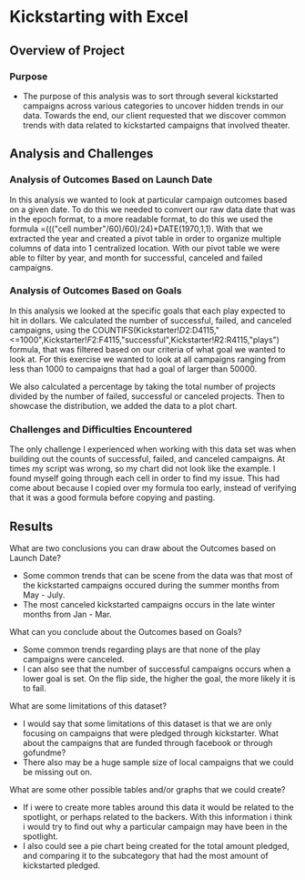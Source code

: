 # Kickstarting with Excel

## Overview of Project
### Purpose
- The purpose of this analysis was to sort through several kickstarted campaigns across various categories to uncover hidden trends in our data. Towards the end, our client requested that we discover common trends with data related to kickstarted campaigns that involved theater.
	
## Analysis and Challenges


### Analysis of Outcomes Based on Launch Date

In this analysis we wanted to look at particular campaign outcomes based on a given date. 
To do this we needed to convert our raw data date that was in the epoch format, to a more readable format, to do this we used the formula =((("cell number"/60)/60)/24)+DATE(1970,1,1). With that we extracted the year and created a pivot table in order to organize multiple columns of data into 1 centralized location. With our pivot table we were able to filter by year, and month for successful, canceled and failed campaigns.


### Analysis of Outcomes Based on Goals

In this analysis we looked at the specific goals that each play expected to hit in dollars. We calculated the number of successful, failed, and canceled campaigns, using the COUNTIFS(Kickstarter!$D2:$D4115,"<=1000",Kickstarter!$F2:$F4115,"successful",Kickstarter!$R2:$R4115,"plays") formula, that was filtered based on our criteria of what goal we wanted to look at. 
For this exercise we wanted to look at all campaigns ranging from less than 1000 to campaigns that had a goal of larger than 50000.


We also calculated a percentage by taking the total number of projects divided by the number of failed, successful or canceled projects. Then to showcase the distribution, we added the data to a plot chart.

### Challenges and Difficulties Encountered
The only challenge I experienced when working with this data set was when building out the counts of successful, failed, and canceled campaigns. At times my script was wrong, so my chart did not look like the example. I found myself going through each cell in order to find my issue. This had come about because I copied over my formula too early, instead of verifying that it was a good formula before copying and pasting.

## Results

What are two conclusions you can draw about the Outcomes based on Launch Date?
- Some common trends that can be scene from the data was that most of the kickstarted campaigns occured during the summer months from May - July.
- The most canceled kickstarted campaigns occurs in the late winter months from Jan - Mar.

What can you conclude about the Outcomes based on Goals?
- Some common trends regarding plays are that none of the play campaigns were canceled. 
- I can also see that the number of successful campaigns occurs when a lower goal is set. On the flip side, the higher the goal, the more likely it is to fail.

What are some limitations of this dataset?
- I would say that some limitations of this dataset is that we are only focusing on campaigns that were pledged through kickstarter. What about the campaigns that are funded through facebook or through gofundme? 
- There also may be a huge sample size of local campaigns that we could be missing out on. 

What are some other possible tables and/or graphs that we could create?
- If i were to create more tables around this data it would be related to the spotlight, or perhaps related to the backers. With this information i think i would try to find out why a particular campaign may have been in the spotlight.
- I also could see a pie chart being created for the total amount pledged, and comparing it to the subcategory that had the most amount of kickstarted pledged.